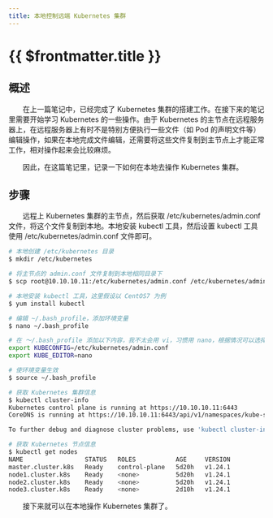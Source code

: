 ```yaml
---
title: 本地控制远端 Kubernetes 集群
---
```


# {{ $frontmatter.title }}
## 概述

　　在上一篇笔记中，已经完成了 Kubernetes 集群的搭建工作。在接下来的笔记里需要开始学习 Kubernetes 的一些操作。由于 Kubernetes 的主节点在远程服务器上，在远程服务器上有时不是特别方便执行一些文件（如 Pod 的声明文件等）编辑操作，如果在本地完成文件编辑，还需要将这些文件复制到主节点上才能正常工作，相对操作起来会比较麻烦。

　　因此，在这篇笔记里，记录一下如何在本地去操作 Kubernetes 集群。

## 步骤
　　远程上 Kubernetes 集群的主节点，然后获取 /etc/kubernetes/admin.conf 文件，将这个文件复制到本地。本地安装 kubectl 工具，然后设置 kubectl 工具使用 /etc/kubernetes/admin.conf 文件即可。

```bash
# 本地创建 /etc/kubernetes 目录
$ mkdir /etc/kubernetes

# 将主节点的 admin.conf 文件复制到本地相同目录下
$ scp root@10.10.10.11:/etc/kubernetes/admin.conf /etc/kubernetes/admin.conf

# 本地安装 kubectl 工具，这里假设以 CentOS7 为例
$ yum install kubectl

# 编辑 ~/.bash_profile，添加环境变量
$ nano ~/.bash_profile

# 在 ～/.bash_profile 添加以下内容，我不太会用 vi，习惯用 nano，根据情况可以选择不加 KUBE_EDITOR 环境变量
export KUBECONFIG=/etc/kubernetes/admin.conf
export KUBE_EDITOR=nano

# 使环境变量生效
$ source ~/.bash_profile

# 获取 Kubernetes 集群信息
$ kubectl cluster-info
Kubernetes control plane is running at https://10.10.10.11:6443
CoreDNS is running at https://10.10.10.11:6443/api/v1/namespaces/kube-system/services/kube-dns:dns/proxy

To further debug and diagnose cluster problems, use 'kubectl cluster-info dump'.

# 获取 Kubernetes 节点信息
$ kubectl get nodes
NAME                 STATUS   ROLES           AGE     VERSION
master.cluster.k8s   Ready    control-plane   5d20h   v1.24.1
node1.cluster.k8s    Ready    <none>          5d20h   v1.24.1
node2.cluster.k8s    Ready    <none>          5d20h   v1.24.1
node3.cluster.k8s    Ready    <none>          2d10h   v1.24.1
```

　　接下来就可以在本地操作 Kubernetes 集群了。